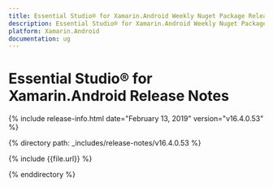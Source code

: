 ```yaml
---
title: Essential Studio® for Xamarin.Android Weekly Nuget Package Release Notes  
description: Essential Studio® for Xamarin.Android Weekly Nuget Package Release Notes  
platform: Xamarin.Android
documentation: ug
---
```


# Essential Studio® for Xamarin.Android  Release Notes  

{% include release-info.html date="February 13, 2019"  version="v16.4.0.53" %} 


{% directory path: _includes/release-notes/v16.4.0.53 %}

{% include {{file.url}} %}

{% enddirectory %}